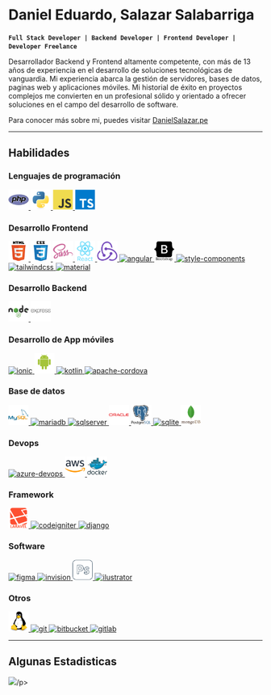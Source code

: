 <h1 tabindex="-1" dir="auto">Daniel Eduardo, Salazar Salabarriga</h1>
<p dir="auto"><strong><code>Full Stack Developer | Backend Developer | Frontend Developer | Developer Freelance</code></strong></p>
<p dir="auto">Desarrollador Backend y Frontend altamente competente, con más de 13 años de experiencia en el desarrollo de soluciones tecnológicas de vanguardia. Mi experiencia abarca la gestión de servidores, bases de datos, paginas web y aplicaciones móviles. Mi historial de éxito en proyectos complejos me convierten en un profesional sólido y orientado a ofrecer soluciones en el campo del desarrollo de software.</p>
<p dir="auto">Para conocer más sobre mi, puedes visitar <a href="https://danielsalazar.pe" rel="nofollow" target="_blank">DanielSalazar.pe</a></p>
<hr>
<h2 align="left" tabindex="-1">Habilidades</h2>
<h3 align="left" tabindex="-1">Lenguajes de programación</h3>
<p dir="auto">
  <a target="_blank" rel="noopener noreferrer nofollow" href="https://www.php.net">
    <img src="https://raw.githubusercontent.com/devicons/devicon/master/icons/php/php-original.svg" alt="php" width="40" height="40" style="max-width: 100%;" />
  </a>
  <a target="_blank" rel="noopener noreferrer nofollow" href="https://www.python.org/">
    <img src="https://raw.githubusercontent.com/devicons/devicon/master/icons/python/python-original.svg" alt="python" width="40" height="40" style="max-width: 100%;" />
  </a>
  <a target="_blank" rel="noopener noreferrer nofollow" href="https://developer.mozilla.org/es/docs/Web/JavaScript">
    <img src="https://raw.githubusercontent.com/devicons/devicon/master/icons/javascript/javascript-original.svg" alt="javascript" width="40" height="40" style="max-width: 100%;" />
  </a>
  <a target="_blank" rel="noopener noreferrer nofollow" href="https://www.typescriptlang.org/">
    <img src="https://raw.githubusercontent.com/devicons/devicon/master/icons/typescript/typescript-original.svg" alt="typescript" width="40" height="40" style="max-width: 100%;" />  
  </a>
</p>

<h3 align="left">Desarrollo Frontend</h3>
<p dir="auto">
  <a target="_blank" rel="noopener noreferrer nofollow" href="https://www.w3.org/html/">
    <img src="https://raw.githubusercontent.com/devicons/devicon/master/icons/html5/html5-original-wordmark.svg" alt="html5" width="40" height="40" style="max-width: 100%;" /> 
  </a>
  <a target="_blank" rel="noopener noreferrer nofollow" href="https://www.w3schools.com/css/">
    <img src="https://raw.githubusercontent.com/devicons/devicon/master/icons/css3/css3-original-wordmark.svg" alt="css3" width="40" height="40" style="max-width: 100%;" />
  </a>
  <a target="_blank" rel="noopener noreferrer nofollow" href="https://sass-lang.com">
    <img src="https://raw.githubusercontent.com/devicons/devicon/master/icons/sass/sass-original.svg" alt="sass" width="40" height="40" style="max-width: 100%;" />
  </a>
  <a target="_blank" rel="noopener noreferrer nofollow" href="https://reactjs.org/">
    <img src="https://raw.githubusercontent.com/devicons/devicon/master/icons/react/react-original-wordmark.svg" alt="react" width="40" height="40" style="max-width: 100%; /">
  </a>
  <a target="_blank" rel="noopener noreferrer nofollow" href="https://es.redux.js.org/">
    <img src="https://raw.githubusercontent.com/devicons/devicon/master/icons/redux/redux-original.svg" alt="redux" width="40" height="40" style="max-width: 100%; /">
  </a>
  <a target="_blank" rel="noopener noreferrer nofollow" href="https://angular.io/">
    <img src="https://angular.io/assets/images/logos/angular/angular.svg" alt="angular" width="40" height="40" style="max-width: 100%;" />
  </a>
  <a target="_blank" rel="noopener noreferrer nofollow" href="https://getbootstrap.com/">
    <img src="https://raw.githubusercontent.com/devicons/devicon/master/icons/bootstrap/bootstrap-plain-wordmark.svg" alt="bootstrap" width="40" height="40" style="max-width: 100%;" />
  </a>
  <a target="_blank" rel="noopener noreferrer nofollow" href="https://styled-components.com/">
    <img src="https://miro.medium.com/v2/resize:fit:318/1*7jRD5QhgARucFKvRHFxpOg.png" alt="style-components" width="40" height="40" style="max-width: 100%;" />
  </a>
  <a target="_blank" rel="noopener noreferrer nofollow" href="https://tailwindcss.com/">
    <img src="https://camo.githubusercontent.com/5734d0669fe22ce04a1cb989a156cd32c379875f6bca56d5210c9432824856d9/68747470733a2f2f7777772e766563746f726c6f676f2e7a6f6e652f6c6f676f732f7461696c77696e646373732f7461696c77696e646373732d69636f6e2e737667" alt="tailwindcss" width="40" height="40" style="max-width: 100%;" />
  </a>
  <a target="_blank" rel="noopener noreferrer nofollow" href="https://mui.com/">
    <img src="https://static-00.iconduck.com/assets.00/material-ui-icon-512x406-fhnu85xg.png" alt="material" width="40" height="40" style="max-width: 100%;" />
  </a>
</p>

<h3 align="left">Desarrollo Backend</h3>
<p dir="auto">
  <a target="_blank" rel="noopener noreferrer nofollow" href="https://nodejs.org/">
    <img src="https://raw.githubusercontent.com/devicons/devicon/master/icons/nodejs/nodejs-original-wordmark.svg" alt="php" width="40" height="40" style="max-width: 100%;" />
  </a>
  <a target="_blank" rel="noopener noreferrer nofollow" href="https://expressjs.com/">
    <img src="https://raw.githubusercontent.com/devicons/devicon/master/icons/express/express-original-wordmark.svg" alt="python" width="40" height="40" style="max-width: 100%;" />
  </a>
</p>

<h3 align="left">Desarrollo de App móviles</h3>
<p dir="auto">
  <a target="_blank" rel="noopener noreferrer nofollow" href="https://ionicframework.com/">
    <img src="https://upload.wikimedia.org/wikipedia/commons/d/d1/Ionic_Logo.svg" alt="ionic" width="40" height="40" style="max-width: 100%;" />
  </a>
  <a target="_blank" rel="noopener noreferrer nofollow" href="https://developer.android.com/">
    <img src="https://raw.githubusercontent.com/devicons/devicon/master/icons/android/android-original-wordmark.svg" alt="android" width="40" height="40" style="max-width: 100%;" />
  </a>
  <a target="_blank" rel="noopener noreferrer nofollow" href="https://kotlinlang.org/">
    <img src="https://www.vectorlogo.zone/logos/kotlinlang/kotlinlang-icon.svg" alt="kotlin" width="40" height="40" style="max-width: 100%;" />
  </a>
  <a target="_blank" rel="noopener noreferrer nofollow" href="https://cordova.apache.org/">
    <img src="https://www.vectorlogo.zone/logos/apache_cordova/apache_cordova-icon.svg" alt="apache-cordova" width="40" height="40" style="max-width: 100%;" />
  </a>
</p>

<h3 align="left">Base de datos</h3>
<p dir="auto">
  <a target="_blank" rel="noopener noreferrer nofollow" href="https://www.mysql.com/">
    <img src="https://raw.githubusercontent.com/devicons/devicon/master/icons/mysql/mysql-original-wordmark.svg" alt="mysql" width="40" height="40" style="max-width: 100%;" />
  </a>
  <a target="_blank" rel="noopener noreferrer nofollow" href="https://mariadb.org/">
    <img src="https://camo.githubusercontent.com/c801bc4030f308500f29b695f0771ba313b3b2088c91d06152b5cc5a050e3127/68747470733a2f2f7777772e766563746f726c6f676f2e7a6f6e652f6c6f676f732f6d6172696164622f6d6172696164622d69636f6e2e737667" alt="mariadb" width="40" height="40" style="max-width: 100%;" />
  </a>
  <a target="_blank" rel="noopener noreferrer nofollow" href="https://www.microsoft.com/es-es/sql-server">
    <img src="https://camo.githubusercontent.com/42dfd0950d93092d82d677877fe87d5bab1e2acccc1110bf0f9dd755988ccb7e/68747470733a2f2f7777772e7376677265706f2e636f6d2f73686f772f3330333232392f6d6963726f736f66742d73716c2d7365727665722d6c6f676f2e737667" alt="sqlserver" width="40" height="40" style="max-width: 100%;" />
  </a>
  <a target="_blank" rel="noopener noreferrer nofollow" href="https://www.oracle.com/pe/">
    <img src="https://raw.githubusercontent.com/devicons/devicon/master/icons/oracle/oracle-original.svg" alt="oracle" width="40" height="40" style="max-width: 100%;" />
  </a>
  <a target="_blank" rel="noopener noreferrer nofollow" href="https://www.postgresql.org/">
    <img src="https://raw.githubusercontent.com/devicons/devicon/master/icons/postgresql/postgresql-original-wordmark.svg" alt="postgresql" width="40" height="40" style="max-width: 100%;" />
  </a>
  <a target="_blank" rel="noopener noreferrer nofollow" href="https://www.sqlite.org/index.html">
    <img src="https://www.vectorlogo.zone/logos/sqlite/sqlite-icon.svg" alt="sqlite" width="40" height="40" style="max-width: 100%;" />
  </a>
  <a target="_blank" rel="noopener noreferrer nofollow" href="https://www.mongodb.com/es">
    <img src="https://raw.githubusercontent.com/devicons/devicon/master/icons/mongodb/mongodb-original-wordmark.svg" alt="mongodb" width="40" height="40" style="max-width: 100%;" />
  </a>
</p>

<h3 align="left">Devops</h3>
<p dir="auto">
  <a target="_blank" rel="noopener noreferrer nofollow" href="https://azure.microsoft.com/es-es/products/devops">
    <img src="https://www.vectorlogo.zone/logos/microsoft_azure/microsoft_azure-icon.svg" alt="azure-devops" width="40" height="40" style="max-width: 100%;" />
  </a>
  <a target="_blank" rel="noopener noreferrer nofollow" href="https://aws.amazon.com/es/">
    <img src="https://raw.githubusercontent.com/devicons/devicon/master/icons/amazonwebservices/amazonwebservices-original-wordmark.svg" alt="aws" width="40" height="40" style="max-width: 100%;" />
  </a>
  <a target="_blank" rel="noopener noreferrer nofollow" href="https://www.docker.com/">
    <img src="https://raw.githubusercontent.com/devicons/devicon/master/icons/docker/docker-original-wordmark.svg" alt="docker" width="40" height="40" style="max-width: 100%;" />
  </a>
</p>

<h3 align="left">Framework</h3>
<p dir="auto">
  <a target="_blank" rel="noopener noreferrer nofollow" href="https://laravel.com/">
    <img src="https://raw.githubusercontent.com/devicons/devicon/master/icons/laravel/laravel-plain-wordmark.svg" alt="laravel" width="40" height="40" style="max-width: 100%;" />
  </a>
  <a target="_blank" rel="noopener noreferrer nofollow" href="https://codeigniter.com/">
    <img src="https://camo.githubusercontent.com/cb2c772e9224dd5dc0e451cb4dc876e7e0aab84350175de5fe9fc9dd9ae555c6/68747470733a2f2f63646e2e776f726c64766563746f726c6f676f2e636f6d2f6c6f676f732f636f646569676e697465722e737667" alt="codeigniter" width="40" height="40" style="max-width: 100%;" />
  </a>
  <a target="_blank" rel="noopener noreferrer nofollow" href="https://www.djangoproject.com/">
    <img src="https://camo.githubusercontent.com/537f66454b766b0d56da91225206ebf6d28ecff24d84668d52cf9430e02460fd/68747470733a2f2f63646e2e776f726c64766563746f726c6f676f2e636f6d2f6c6f676f732f646a616e676f2e737667" alt="django" width="40" height="40" style="max-width: 100%;" />
  </a>
</p>

<h3 align="left">Software</h3>
<p dir="auto">
  <a target="_blank" rel="noopener noreferrer nofollow" href="https://www.figma.com/">
    <img src="https://camo.githubusercontent.com/ed93c2b000a76ceaad1503e7eb9356591b885227e82a36a005b9d3498b303ba5/68747470733a2f2f7777772e766563746f726c6f676f2e7a6f6e652f6c6f676f732f6669676d612f6669676d612d69636f6e2e737667" alt="figma" width="40" height="40" style="max-width: 100%;" />
  </a>
  <a target="_blank" rel="noopener noreferrer nofollow" href="https://www.invisionapp.com/">
    <img src="https://www.vectorlogo.zone/logos/invisionapp/invisionapp-icon.svg" alt="invision" width="40" height="40" style="max-width: 100%;" />
  </a>
  <a target="_blank" rel="noopener noreferrer nofollow" href="https://www.adobe.com/pe/products/photoshop.html">
    <img src="https://raw.githubusercontent.com/devicons/devicon/master/icons/photoshop/photoshop-line.svg" alt="photoshop" width="40" height="40" style="max-width: 100%;" />
  </a>
  <a target="_blank" rel="noopener noreferrer nofollow" href="https://www.adobe.com/pe/products/illustrator.html">
    <img src="https://www.vectorlogo.zone/logos/adobe_illustrator/adobe_illustrator-icon.svg" alt="ilustrator" width="40" height="40" style="max-width: 100%;" />
  </a>
</p>

<h3 align="left" tabindex="-1">Otros</h3>
<p dir="auto">
  <a target="_blank" rel="noopener noreferrer nofollow" href="https://www.linux.org/">
    <img src="https://raw.githubusercontent.com/devicons/devicon/master/icons/linux/linux-original.svg" alt="linux" width="40" height="40" style="max-width: 100%;" />
  </a>
  <a target="_blank" rel="noopener noreferrer nofollow" href="https://git-scm.com/">
    <img src="https://www.vectorlogo.zone/logos/git-scm/git-scm-icon.svg" alt="git" width="40" height="40" style="max-width: 100%;" />
  </a>
  <a target="_blank" rel="noopener noreferrer nofollow" href="https://bitbucket.org/">
    <img src="https://cdn.iconscout.com/icon/free/png-256/free-bitbucket-8-1175256.png?f=webp&w=256" alt="bitbucket" width="40" height="40" style="max-width: 100%;" />
  </a>
  <a target="_blank" rel="noopener noreferrer nofollow" href="https://about.gitlab.com/">
    <img src="https://about.gitlab.com/images/press/press-kit-icon.svg" alt="gitlab" width="40" height="40" style="max-width: 100%;" />
  </a>
</p>
<hr>
<h2 align="left" noborder="0">Algunas Estadisticas</h2>
<p><a href="https://wakatime.com"><img src="https://wakatime.com/share/@a46f31f0-d847-4f02-b0de-fc5de4c177b9/d67759b4-7f97-485f-ab55-313fdee24cd7.png" /></a>/p>
